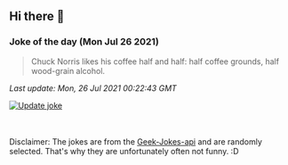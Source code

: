 ## Hi there 👋

### Joke of the day (Mon Jul 26 2021)
<!-- joke -->
>Chuck Norris likes his coffee half and half: half coffee grounds, half wood-grain alcohol.
<!-- /joke -->

*Last update: Mon, 26 Jul 2021 00:22:43 GMT*

[![Update joke](https://github.com/nclskfm/nclskfm/actions/workflows/joke.yml/badge.svg)](https://github.com/nclskfm/nclskfm/actions/workflows/joke.yml)

<br><br>
Disclaimer: The jokes are from the [Geek-Jokes-api](https://github.com/sameerkumar18/geek-joke-api) and are randomly selected. That's why they are unfortunately often not funny. :D
